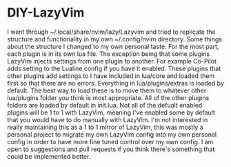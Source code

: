 # DIY-LazyVim
I went through ~/.local/share/nvim/lazy/Lazyvim and tried to replicate the structure and functionality in my own ~/.config/nvim directory. 
Some things about the structure I changed to my own personal taste. For the most part, each plugin is in its own lua file. The exception 
being that some plugins LazyVim injects settings from one plugin to another. For example Co-Pilot adds setting to the Lualine config if 
you have it enabled. These plugins that other plugins add settings to I have included in lua/core and loaded them first so that there are 
no errors. Everything in lua/plugins/extras is loaded by default. The best way to load these is to move them to whatever other lua/plugins 
folder you think is most appropriate. All of the other plugins folders are loaded by default in init.lua. Not all of the defualt enabled 
plugins will be 1 to 1 with LazyVim, meaning I've enabled some by default that you would have to do manually with LazyVim. I'm not interested 
in really maintaining this as a 1 to 1 mirror of LazyVim, this was mostly a personal project to migrate my own LazyVim config into my 
own personal config in order to have more fine tuned control over my own config. I am open to suggestions and pull requests if you think 
there's something that could be implemented better.
